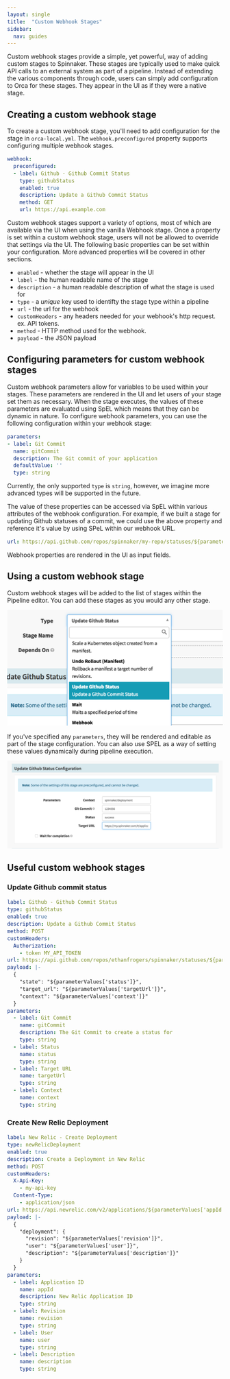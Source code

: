 ```yaml
---
layout: single
title:  "Custom Webhook Stages"
sidebar:
  nav: guides
---
```


Custom webhook stages provide a simple, yet powerful, way of adding custom stages to Spinnaker. These stages are typically used to make quick API calls to an external system as part of a pipeline. Instead of extending the various components through code, users can simply add configuration to Orca for these stages. They appear in the UI as if they were a native stage.


## Creating a custom webhook stage

To create a custom webhook stage, you'll need to add configuration for the stage in `orca-local.yml`. The `webhook.preconfigured` property supports configuring multiple webhook stages.

```yaml
webhook:
  preconfigured:
  - label: Github - Github Commit Status
    type: githubStatus
    enabled: true
    description: Update a Github Commit Status
    method: GET
    url: https://api.example.com
```

Custom webhook stages support a variety of options, most of which are available via the UI when using the vanilla Webhook stage. Once a property is set within a custom webhook stage, users will not be allowed to override that settings via the UI. The following basic properties can be set within your configuration. More advanced properties will be covered in other sections.

* `enabled` - whether the stage will appear in the UI
* `label` - the human readable name of the stage
* `description` - a human readable description of what the stage is used for
* `type` - a _unique_ key used to identifty the stage type within a pipeline
* `url` - the url for the webhook
* `customHeaders` - any headers needed for your webhook's http request. ex. API tokens.
* `method` - HTTP method used for the webhook.
* `payload` - the JSON payload 

## Configuring parameters for custom webhook stages

Custom webhook parameters allow for variables to be used within your stages. These parameters are rendered in the UI and let users of your stage set them as necessary. When the stage executes, the values of these parameters are evaluated using SpEL which means that they can be dynamic in nature. To configure webhook parameters, you can use the following configuration within your webhook stage:

```yaml
parameters:
- label: Git Commit
  name: gitCommit
  description: The Git commit of your application
  defaultValue: ''
  type: string
```

Currently, the only supported `type` is `string`, however, we imagine more advanced types will be supported in the future.

The value of these properties can be accessed via SpEL within various attributes of the webhook configuration. For example, if we built a stage for updating Github statuses of a commit, we could use the above property and reference it's value by using SPeL within our webhook URL.

```yaml
url: https://api.github.com/repos/spinnaker/my-repo/statuses/${parameterValues['gitCommit']}
```

Webhook properties are rendered in the UI as input fields.


## Using a custom webhook stage

Custom webhook stages will be added to the list of stages within the Pipeline editor. You can add these stages as you would any other stage.

![](add_stage.png)

If you've specified any `parameters`, they will be rendered and editable as part of the stage configuration. You can also use SPEL as a way of setting these values dynamically during pipeline execution.

![](stage_props.png)

## Useful custom webhook stages

### Update Github commit status
```yaml
label: Github - Github Commit Status
type: githubStatus
enabled: true
description: Update a Github Commit Status
method: POST
customHeaders:
  Authorization:
    - token MY_API_TOKEN
url: https://api.github.com/repos/ethanfrogers/spinnaker/statuses/${parameterValues['gitCommit']}
payload: |-
  {
    "state": "${parameterValues['status']}",
    "target_url": "${parameterValues['targetUrl']}",
    "context": "${parameterValues['context']}"
  }
parameters:
  - label: Git Commit
    name: gitCommit
    description: The Git Commit to create a status for
    type: string
  - label: Status
    name: status
    type: string
  - label: Target URL
    name: targetUrl
    type: string
  - label: Context
    name: context
    type: string
```

### Create New Relic Deployment
```yaml
label: New Relic - Create Deployment
type: newRelicDeployment
enabled: true
description: Create a Deployment in New Relic
method: POST
customHeaders:
  X-Api-Key:
    - my-api-key
  Content-Type:
    - application/json
url: https://api.newrelic.com/v2/applications/${parameterValues['appId']}/deployments.json
payload: |-
  {
    "deployment": {
      "revision": "${parameterValues['revision']}",
      "user": "${parameterValues['user']}",
      "description": "${parameterValues['description']}"  
    }
  }
parameters:
  - label: Application ID
    name: appId
    description: New Relic Application ID
    type: string
  - label: Revision
    name: revision
    type: string
  - label: User
    name: user
    type: string
  - label: Description
    name: description
    type: string
```
